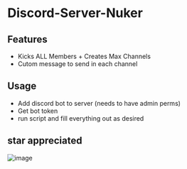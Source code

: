 # Discord-Server-Nuker

## Features
- Kicks ALL Members + Creates Max Channels 
- Cutom message to send in each channel

## Usage
- Add discord bot to server (needs to have admin perms)
- Get bot token
- run script and fill everything out as desired


## star appreciated
![image](https://user-images.githubusercontent.com/126424282/230751859-158af790-dfda-42c8-9442-497ae4f02d78.png)
